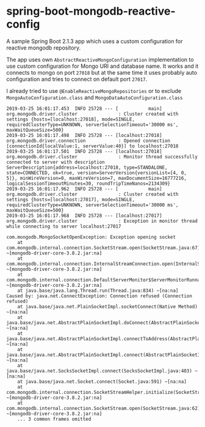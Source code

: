 # spring-boot-mongodb-reactive-config
A sample Spring Boot 2.1.3 app which uses a custom configuration for reactive mongodb repository.

The app uses own `AbstractReactiveMongoConfiguration` implementation to use custom configuration for Mongo URI and database name. It works and it connects to mongo on port `27018` but at the same time it uses probably auto configuration and tries to connect on default port `27017`.

I already tried to use `@EnableReactiveMongoRepositories` or to exclude `MongoAutoConfiguration.class` and `MongoDataAutoConfiguration.class`



```
2019-03-25 16:01:17.453  INFO 25728 --- [           main] org.mongodb.driver.cluster               : Cluster created with settings {hosts=[localhost:27018], mode=SINGLE, requiredClusterType=UNKNOWN, serverSelectionTimeout='30000 ms', maxWaitQueueSize=500}
2019-03-25 16:01:17.498  INFO 25728 --- [localhost:27018] org.mongodb.driver.connection            : Opened connection [connectionId{localValue:1, serverValue:40}] to localhost:27018
2019-03-25 16:01:17.501  INFO 25728 --- [localhost:27018] org.mongodb.driver.cluster               : Monitor thread successfully connected to server with description ServerDescription{address=localhost:27018, type=STANDALONE, state=CONNECTED, ok=true, version=ServerVersion{versionList=[4, 0, 5]}, minWireVersion=0, maxWireVersion=7, maxDocumentSize=16777216, logicalSessionTimeoutMinutes=30, roundTripTimeNanos=2134309}
2019-03-25 16:01:17.962  INFO 25728 --- [           main] org.mongodb.driver.cluster               : Cluster created with settings {hosts=[localhost:27017], mode=SINGLE, requiredClusterType=UNKNOWN, serverSelectionTimeout='30000 ms', maxWaitQueueSize=500}
2019-03-25 16:01:17.968  INFO 25728 --- [localhost:27017] org.mongodb.driver.cluster               : Exception in monitor thread while connecting to server localhost:27017

com.mongodb.MongoSocketOpenException: Exception opening socket
	at com.mongodb.internal.connection.SocketStream.open(SocketStream.java:67) ~[mongodb-driver-core-3.8.2.jar:na]
	at com.mongodb.internal.connection.InternalStreamConnection.open(InternalStreamConnection.java:126) ~[mongodb-driver-core-3.8.2.jar:na]
	at com.mongodb.internal.connection.DefaultServerMonitor$ServerMonitorRunnable.run(DefaultServerMonitor.java:117) ~[mongodb-driver-core-3.8.2.jar:na]
	at java.base/java.lang.Thread.run(Thread.java:834) ~[na:na]
Caused by: java.net.ConnectException: Connection refused (Connection refused)
	at java.base/java.net.PlainSocketImpl.socketConnect(Native Method) ~[na:na]
	at java.base/java.net.AbstractPlainSocketImpl.doConnect(AbstractPlainSocketImpl.java:399) ~[na:na]
	at java.base/java.net.AbstractPlainSocketImpl.connectToAddress(AbstractPlainSocketImpl.java:242) ~[na:na]
	at java.base/java.net.AbstractPlainSocketImpl.connect(AbstractPlainSocketImpl.java:224) ~[na:na]
	at java.base/java.net.SocksSocketImpl.connect(SocksSocketImpl.java:403) ~[na:na]
	at java.base/java.net.Socket.connect(Socket.java:591) ~[na:na]
	at com.mongodb.internal.connection.SocketStreamHelper.initialize(SocketStreamHelper.java:64) ~[mongodb-driver-core-3.8.2.jar:na]
	at com.mongodb.internal.connection.SocketStream.open(SocketStream.java:62) ~[mongodb-driver-core-3.8.2.jar:na]
	... 3 common frames omitted

```